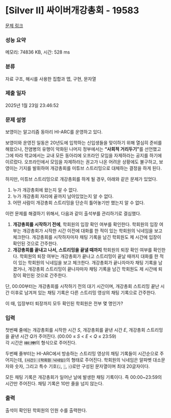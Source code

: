 # [Silver II] 싸이버개강총회 - 19583 

[문제 링크](https://www.acmicpc.net/problem/19583) 

### 성능 요약

메모리: 74836 KB, 시간: 528 ms

### 분류

자료 구조, 해시를 사용한 집합과 맵, 구현, 문자열

### 제출 일자

2025년 1월 23일 23:46:52

### 문제 설명

<p>보영이는 알고리즘 동아리 HI-ARC를 운영하고 있다.</p>

<p>보영이와 운영진 일동은 20년도에 입학하는 신입생들을 맞이하기 위해 열심히 준비를 해왔으나, 전염병의 유행이 악화된 나머지 정부에서는 <strong>“사회적 거리두기”</strong>를 선언했고 그에 따라 학교에서는 교내 모든 동아리에 오프라인 모임을 자제하라는 공지를 하기에 이르렀다. 오프라인에서 모임을 자제하라는 권고가 나온 어려운 상황에도 불구하고, 보영이는 기지를 발휘하여 개강총회를 미튜브 스트리밍으로 대체하는 결정을 하게 된다.</p>

<p>하지만, 미튜브 스트리밍으로 개강총회를 하게 될 경우, 아래와 같은 문제가 있었다.</p>

<ol>
	<li>누가 개강총회에 왔는지 알 수 없다.</li>
	<li>누가 개강총회 자리에 끝까지 남아있었는지 알 수 없다.</li>
	<li>어떤 사람이 개강총회 스트리밍을 단순히 틀어놓기만 했는지 알 수 없다.</li>
</ol>

<p>이런 문제를 해결하기 위해서, 다음과 같이 출석부를 관리하기로 결심했다.</p>

<ol>
	<li><strong>개강총회를 시작하기 전에</strong>, 학회원의 입장 확인 여부를 확인한다. 학회원의 입장 여부는 개강총회가 시작한 시간 이전에 대화를 한 적이 있는 학회원의 닉네임을 보고 체크한다. 개강총회를 시작하자마자 채팅 기록을 남긴 학회원도 제 시간에 입장이 확인된 것으로 간주한다.</li>
	<li><strong>개강총회를 끝내고 나서, 스트리밍을 끝낼 때까지</strong> 학회원의 퇴장 확인 여부를 확인한다. 학회원의 퇴장 여부는 개강총회가 끝나고 스트리밍이 끝날 때까지 대화를 한 적이 있는 학회원의 닉네임을 보고 체크한다. 개강총회가 끝나자마자 채팅 기록을 남겼거나, 개강총회 스트리밍이 끝나자마자 채팅 기록을 남긴 학회원도 제 시간에 퇴장이 확인된 것으로 간주한다.  </li>
</ol>

<p>단, 00:00부터는 개강총회를 시작하기 전의 대기 시간이며, 개강총회 스트리밍 끝난 시간 이후로 남겨져 있는 채팅 기록은 다른 스트리밍 영상의 채팅 기록으로 간주한다.</p>

<p>이 때, 입장부터 퇴장까지 모두 확인된 학회원은 전부 몇 명인가?</p>

### 입력 

 <p>첫번째 줄에는 개강총회를 시작한 시간 <em>S</em>, 개강총회를 끝낸 시간 <em>E</em>, 개강총회 스트리밍을 끝낸 시간 <em>Q</em>가 주어진다. (00:00 ≤ <em>S</em> < <em>E</em> < <em>Q</em> ≤ 23:59)<br>
각 시간은 <code><span style="background-color:#dddddd;">HH:MM</span></code>의 형식으로 주어진다.</p>

<p>두번째 줄부터는 HI-ARC에서 방송하는 스트리밍 영상의 채팅 기록들이 시간순으로 주어지는데, <code><span style="background-color:#dddddd;">(시간) (학회원 닉네임)</span></code>의 형태로 주어진다. 학회원의 닉네임은 알파벳 대소문자와 숫자, 그리고 특수 기호(<code><span style="background-color:#dddddd;">.</span></code>, <code><span style="background-color:#dddddd;">_</span></code>, <code><span style="background-color:#dddddd;">-</span></code>)로만 구성된 문자열이며 최대 20글자이다.</p>

<p>모든 채팅 기록은 개강총회가 일어난 날에 발생한 채팅 기록이다. 즉 00:00~23:59의 시간만 주어진다. 채팅 기록은 10만 줄을 넘지 않는다.</p>

### 출력 

 <p>출석이 확인된 학회원의 인원 수를 출력한다.</p>

